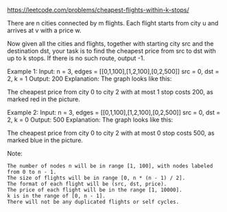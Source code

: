 https://leetcode.com/problems/cheapest-flights-within-k-stops/

There are n cities connected by m flights. Each flight starts from city u and arrives at v with a price w.

Now given all the cities and flights, together with starting city src and the destination dst, your task is to find the cheapest price from src to dst with up to k stops. If there is no such route, output -1.

Example 1:
Input: 
n = 3, edges = [[0,1,100],[1,2,100],[0,2,500]]
src = 0, dst = 2, k = 1
Output: 200
Explanation: 
The graph looks like this:


The cheapest price from city 0 to city 2 with at most 1 stop costs 200, as marked red in the picture.

Example 2:
Input: 
n = 3, edges = [[0,1,100],[1,2,100],[0,2,500]]
src = 0, dst = 2, k = 0
Output: 500
Explanation: 
The graph looks like this:


The cheapest price from city 0 to city 2 with at most 0 stop costs 500, as marked blue in the picture.

Note:

    The number of nodes n will be in range [1, 100], with nodes labeled from 0 to n - 1.
    The size of flights will be in range [0, n * (n - 1) / 2].
    The format of each flight will be (src, dst, price).
    The price of each flight will be in the range [1, 10000].
    k is in the range of [0, n - 1].
    There will not be any duplicated flights or self cycles.

